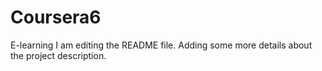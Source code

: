 # Coursera6
E-learning
I am editing the README file. Adding some more details about the project description.
	

